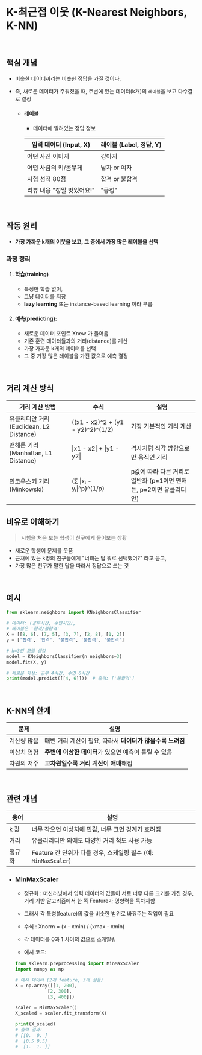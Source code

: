 # K-최근접 이웃 (K-Nearest Neighbors, K-NN)

<br>

## 핵심 개념

- 비슷한 데이터끼리는 비슷한 정답을 가질 것이다.
- 즉, 새로운 데이터가 주워졌을 때, 주변에 있는 데이터(k개)의 `레이블`을 보고 다수결로 결정

    - #### 레이블
        - 데이터에 딸려있는 정답 정보

        | 입력 데이터 (Input, X) | 레이블 (Label, 정답, Y)
        | --- | --- |
        | 어떤 사진 이미지 | 강아지 |
        | 어떤 사람의 키/몸무게 | 남자 or 여자 |
        | 시험 성적 80점 | 합격 or 불합격 |
        | 리뷰 내용 "정말 맛있어요!" | "긍정" |

<br>

## 작동 원리

- **가장 가까운 k개의 이웃을 보고, 그 중에서 가장 많은 레이블을 선택**

### 과정 정리

1. #### 학습(training)
    - 특정한 학습 없이,
    - 그냥 데이터를 저장
    - **lazy learning** 또는 instance-based learning 이라 부름

2. #### 예측(predicting):
    - 새로운 데이터 포인트 Xnew 가 들어옴
    - 기존 훈련 데이터들과의 거리(distance)를 계산
    - 가장 가짜운 k개의 데이터를 선택
    - 그 중 가장 많은 레이블을 가진 값으로 예측 결정

<br>

## 거리 계산 방식

| 거리 계산 방법 | 수식 | 설명 |
| --- | --- | --- |
| 유클리디안 거리(Euclidean, L2 Distance) | ((x1 - x2)^2 + (y1 - y2)^2)^(1/2) | 가장 기본적인 거리 계산
| 맨해튼 거리(Manhattan, L1 Distance) | \|x1 - x2\| + \|y1 - y2\| | 격자처럼 직각 방향으로만 움직인 거리 |
| 민코우스키 거리(Minkowski) | (∑ \|xᵢ - yᵢ\|^p)^(1/p) | p값에 따라 다른 거리로 일반화 (p=1이면 맨해튼, p=2이면 유클리디안) |

## 비유로 이해하기

> 시험을 처음 보는 학생이 친구에게 물어보는 상황

- 새로운 학생이 문제를 못품
- 근처에 있는 k명의 친구들에게 "너희는 답 뭐로 선택했어?" 라고 묻고,
- 가장 많은 친구가 말한 답을 따라서 정답으로 쓰는 것

<br>

## 예시

```python
from sklearn.neighbors import KNeighborsClassifier

# 데이터: (공부시간, 수면시간), 
# 레이블은 '합격/불합격'
X = [[8, 6], [7, 5], [3, 7], [2, 8], [1, 2]]
y = ['합격', '합격', '불합격', '불합격', '불합격']

# k=3인 모델 생성
model = KNeighborsClassifier(n_neighbors=3)
model.fit(X, y)

# 새로운 학생: 공부 4시간, 수면 6시간
print(model.predict([[4, 6]]))  # 출력: ['불합격']
```

<br>

## K-NN의 한계
| 문제 | 설명 |
| --- | --- |
| 계산량 많음 | 매번 거리 계산이 필요, 따라서 **데이터가 많을수록 느려짐** |
| 이상치 영향 | **주변에 이상한 데이터**가 있으면 예측이 틀릴 수 있음 | 
| 차원의 저주 | **고차원일수록 거리 계산이 애매**해짐 |

<br>

## 관련 개념

| 용어 | 설명 |
| --- | --- |
| k 값 | 너무 작으면 이상치에 민감, 너무 크면 경계가 흐려짐 |
| 거리 | 유클리리디안 외에도 다양한 거리 척도 사용 가능 | 
| 정규화 | Feature 간 단위가 다를 경우, 스케일링 필수 (예: `MinMaxScaler`) |

- ### MinMaxScaler
    - 정규화 : 머신러닝에서 입력 데이터의 값들이 서로 너무 다른 크기를 가진 경우, 거리 기반 알고리즘에서 한 쪽 Feature가 영향력을 독차지함
    - 그래서 각 특성(feature)의 값을 비슷한 범위로 바꿔주는 작업이 필요

    - 수식 : Xnorm = (x - xmin) / (xmax - xmin)
    - 각 데이터를 0과 1 사이의 값으로 스케일링
    - 예시 코드:
    ```python
    from sklearn.preprocessing import MinMaxScaler
    import numpy as np

    # 예시 데이터 (2개 feature, 3개 샘플)
    X = np.array([[1, 200],
                [2, 300],
                [3, 400]])

    scaler = MinMaxScaler()
    X_scaled = scaler.fit_transform(X)

    print(X_scaled)
    # 출력 결과:
    # [[0.  0. ]
    #  [0.5 0.5]
    #  [1.  1. ]]
    ```